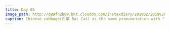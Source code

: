 ```yaml
---
title: Day 05
image_path: http://q89fh2b8w.bkt.clouddn.com/instaxdiary/201902/2019%202%209.jpg
caption: Chinese cabbage(白菜 Bai Cai) as the same pronunciation with "Rich (财 Cai)".  So it's always good means for people.
---
```


